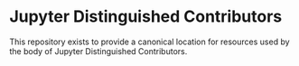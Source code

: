 # Jupyter Distinguished Contributors

This repository exists to provide a canonical location for resources used by the body of Jupyter Distinguished Contributors.
